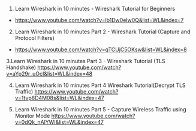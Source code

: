 1. Learn Wireshark in 10 minutes - Wireshark Tutorial for Beginners
- https://www.youtube.com/watch?v=lb1Dw0elw0Q&list=WL&index=7

2. Learn Wireshark in 10 minutes Part 2 - Wireshark Tutorial (Capture and Protocol Filters)
- https://www.youtube.com/watch?v=qTCUjC5OKsw&list=WL&index=8

3.Learn Wireshark in 10 minutes Part 3 - Wireshark Tutorial (TLS Handshake)
https://www.youtube.com/watch?v=aYp29r_uOcI&list=WL&index=48

4. Learn Wireshark in 10 minutes Part 4 Wireshark Tutorial(Decrypt TLS Traffic)
https://www.youtube.com/watch?v=1tvp8D4M08s&list=WL&index=47

5. Learn Wireshark in 10 minutes Part 5 - Capture Wireless Traffic using Monitor Mode
https://www.youtube.com/watch?v=0dQk_nAlYWI&list=WL&index=47
